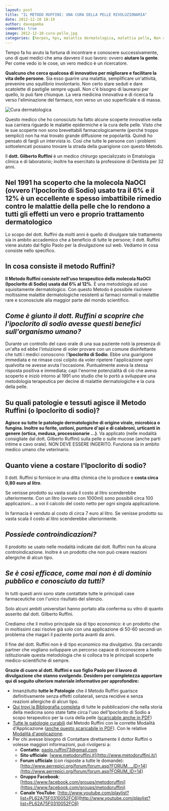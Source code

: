 ```yaml
---
layout: post
title: "IL METODO RUFFINI: UNA CURA DELLA PELLE RIVOLUZIONARIA"
date: 2012-12-10 18:19
author: davegamba
comments: true
image: 2012-12-10-cura-pelle.jpg
categories: [herpes, hpv, malattia dermatologica, malattia pelle, Non categorizzato, parassiti, piede diabetico, psoriasi, scabbia, ulcera, ustione]
---
```

Tempo fa ho avuto la fortuna di incontrare e conoscere successivamente, uno di quei medici che ama davvero il suo lavoro: ovvero **aiutare la gente**. Per come vedo io le cose, un vero medico è un ricercatore.

**Qualcuno che cerca qualcosa di innovativo per migliorare e facilitare la vita delle persone**. Sia esso guarire una malattia, semplificare un'attività, prevenire uno squilibrio involontario. Non certo stare seduti e dare scatolette di pastiglie sempre uguali. Non c'è bisogno di laurearsi per quello, lo può fare chiunque. La vera medicina innovativa e di ricerca fa verso l'eliminazione del farmaco, non verso un uso superficiale e di massa.

![Cura dermatologica]({{site.images_root}}2012-12-10-cura-pelle-1.jpg)

Questo medico che ho conosciuto ha fatto alcune scoperte innovative nella sua carriera riguardo le malattie epidermiche e la cura delle pelle. Visto che le sue scoperte non sono brevettabili farmacologicamente (perché troppo semplici) non ha mai trovato grande diffusione ne popolarità. Quindi ho pensato di fargli un intervista io. Così che tutte le persone con i problemi sottoelencati possano trovare la strada della guarigione con questo Metodo.

Il **dott. Gilberto Ruffini** è un medico chirurgo specializzato in Ematologia clinica e di laboratorio; inoltre ha esercitato la professione di Dentista per 32 anni.

## Nel 1991 ha scoperto che la molecola NaOCl (ovvero l'Ipoclorito di Sodio) usato tra il 6% e il 12% è un eccellente e spesso imbattibile rimedio contro le malattie della pelle che lo rendono a tutti gli effetti un vero e proprio trattamento dermatologico

Lo scopo del dott. Ruffini da molti anni è quello di divulgare tale trattamento sia in ambito accademico che a beneficio di tutte le persone; il dott. Ruffini viene aiutato dal figlio Paolo per la divulgazione sul web. Vediamo in cosa consiste nello specifico.

In cosa consiste il metodo Ruffini?
-----------------------------------

**Il Metodo Ruffini consiste nell'uso terapeutico della molecola NaOCl (Ipoclorito di Sodio) usata dal 6% al 12%**. È una metodologia ad uso squisitamente dermatologico. Con questo Metodo è possibile risolvere moltissime malattie dermatologiche resistenti ai farmaci normali o malattie rare e sconosciute alla maggior parte del mondo scientifico.

_Come è giunto il dott. Ruffini a scoprire che l'ipoclorito di sodio avesse questi benefici sull'organismo umano?_
------------------------------------------------------------------------------------------------------------------

Durante un controllo del cavo orale di una sua paziente notò la presenza di un'afta ed ebbe l'intuizione di voler provare con un comune disinfettante che tutti i medici conoscono: l'**Ipoclorito di Sodio**. Ebbe una guarigione immediata e ne rimase così colpito da voler ripetere l'applicazione ogni qualvolta ne avesse avuta l'occasione. Puntualmente aveva la stessa risposta positiva e immediata; capì l'enorme potenzialità di ciò che aveva scoperto e iniziò intorno al 1991 uno studio che lo portò a sviluppare una metodologia terapeutica per decine di malattie dermatologiche e la cura della pelle.

Su quali patologie e tessuti agisce il Metodo Ruffini (o Ipoclorito di sodio)?
-------------------------------------------------------------------------------

**Agisce su tutte le patologie dermatologiche di origine virale, microbica o fungina. Inoltre su ferite, ustioni, punture d'api e di calabroni, urticanti in genere (ortica, medusa, processionarie ...)**. Va applicato (nelle modalità consigliate dal dott. Gilberto Ruffini) sulla pelle o sulle mucose (anche parti intime e cavo orale). NON DEVE ESSERE INGERITO. Funziona sia in ambito medico umano che veterinario.

Quanto viene a costare l'Ipoclorito di sodio?
---------------------------------------------

Il dott. Ruffini si fornisce in una ditta chimica che lo produce e **costa circa 0,80 euro al litro**.

Se venisse prodotto su vasta scala il costo al litro scenderebbe ulteriormente. Con un litro (ovvero con 1000ml) sono possibili circa 100 applicazioni... a voi il calcolo del costo netto per ogni singola applicazione.

In farmacia è venduto al costo di circa 7 euro al litro. Se venisse prodotto su vasta scala il costo al litro scenderebbe ulteriormente.

_Possiede controindicazioni?_
-----------------------------

Il prodotto se usato nelle modalità indicate dal dott. Ruffini non ha alcuna controindicazione. Inoltre è un prodotto che non può creare reazioni allergiche di alcun tipo.

_Se è così efficace, come mai non è di dominio pubblico e conosciuto da tutti?_
-------------------------------------------------------------------------------

In tutti questi anni sono state contattate tutte le principali case farmaceutiche con l'unico risultato del silenzio.

Solo alcuni ambiti universitari hanno portato alla conferma su vitro di quanto asserito dal dott. Gilberto Ruffini.

Crediamo che il motivo principale sia di tipo economico: è un prodotto che in moltissimi casi risolve già solo con una applicazione di 50-60 secondi un problema che magari il paziente porta avanti da anni.

Il fine del dott. Ruffini non è di tipo economico ma divulgativo. Sta cercando partner che vogliano sviluppare un percorso capace di riconoscere a livello istituzionale questa metodologia che si colloca tra le principali scoperte medico-scientifiche di sempre.

**Grazie di cuore al dott. Ruffini e suo figlio Paolo per il lavoro di divulgazione che stanno svolgendo. Desidero per completezza apportare qui di seguito ulteriore materiale informativo per approfondire:**

*   Innanzitutto **tutte le Patologie** che il Metodo Ruffini guarisce definitivamente senza effetti collaterali, senza recidive e senza reazioni allergiche di alcun tipo.
*   [Qui trovi la Bibliografia completa](http://www.metodoruffini.it/File%20pdf/Allegato%202.pdf) di tutte le pubblicazioni che nella storia della medicina sono state fatte circa l'uso dell'Ipoclorito di Sodio a scopo terapeutico per la cura della pelle ([scaricabile anche in PDF](http://www.metodoruffini.it/File%20pdf/Allegato%202.pdf))
*   [Tutte le patologie curabili](http://www.metodoruffini.it/Presentazione%20del%20trattamento%20Ruffini.pdf) dal Metodo Ruffini con le corrette Modalità d'Applicazione ([anche questo scaricabile in PDF](http://www.metodoruffini.it/Presentazione%20del%20trattamento%20Ruffini.pdf)). Con le relative [Modalità d'applicazione](https://docs.google.com/open?id=0ByUgvSTcaUCGLThRQVNMQXF6Vzg).
*   Per chi avesse bisogno di Contattare direttamente il dottor Ruffini o volesse maggiori informazioni, può rivolgersi a:
	* **Contatto**: [paolo.ruffini73@gmail.com](mailto:paolo.ruffini73@gmail.com)
	* **Sito ufficiale**: [www.metodoruffini.it](http://www.metodoruffini.it/)
	* **Forum ufficiale** (con risposte a tutte le domande): [http://www.aerrepici.org/forum/forum.asp?FORUM..._ID=14](http://www.aerrepici.org/forum/forum.asp?FORUM_ID=14)
	* **Gruppo Facebook**: [https://www.facebook.com/groups/metodoruffini](https://www.facebook.com/groups/metodoruffini)
	* **Canale YouTube**: [http://www.youtube.com/playlist?list=PL62A75F0310052FC6](http://www.youtube.com/playlist?list=PL62A75F0310052FC6)
	